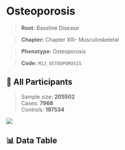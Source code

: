 # Osteoporosis

> **Root:** Baseline Disease  

> **Chapter:** Chapter XIII- Musculoskeletal  

> **Phenotype:** Osteoporosis  

> **Code:** `M13_OSTEOPOROSIS`

## 🧪 All Participants  
> Sample size: **205502**  
> Cases: **7968**  
> Controls: **197534**
<img src="/Sensitive/Figures/ALL/Incidence/M13_OSTEOPOROSIS.png"/>

## 📊 Data Table
<CsvTableMRF src="/Sensitive/Data/ALL/Incidence/COX_M13_OSTEOPOROSIS.csv"/>

